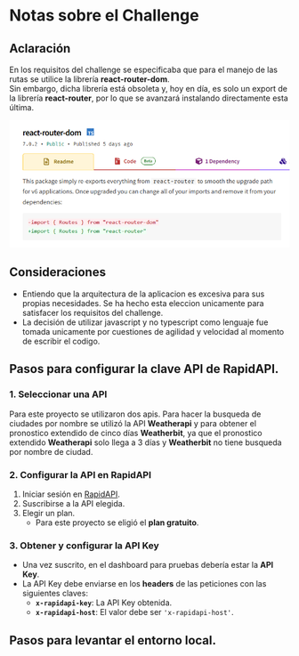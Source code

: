 # Notas sobre el Challenge
## Aclaración
En los requisitos del challenge se especificaba que para el manejo de las rutas se utilice la librería **react-router-dom**.  
Sin embargo, dicha librería está obsoleta y, hoy en día, es solo un export de la librería **react-router**, por lo que se avanzará instalando directamente esta última.

![](image.png)

## Consideraciones
- Entiendo que la arquitectura de la aplicacion es excesiva para sus propias necesidades. Se ha hecho esta eleccion unicamente para satisfacer los requisitos del challenge.
- La decisión de utilizar javascript y no typescript como lenguaje fue tomada unicamente por cuestiones de agilidad y velocidad al momento de escribir el codigo.

## Pasos  para configurar la clave API de RapidAPI.

### 1. Seleccionar una API
Para este proyecto se utilizaron dos apis. Para hacer la busqueda de ciudades por nombre se utilizó la API **Weatherapi** y para obtener el pronostico extendido de cinco días **Weatherbit**, ya que el pronostico extendido **Weatherapi** solo llega a 3 días y **Weatherbit** no tiene busqueda por nombre de ciudad.

### 2. Configurar la API en RapidAPI
1. Iniciar sesión en [RapidAPI](https://rapidapi.com/).  
2. Suscribirse a la API elegida.  
3. Elegir un plan.  
   - Para este proyecto se eligió el **plan gratuito**.

### 3. Obtener y configurar la API Key
- Una vez suscrito, en el dashboard para pruebas debería estar la **API Key**.  
- La API Key debe enviarse en los **headers** de las peticiones con las siguientes claves:
  - **`x-rapidapi-key`**: La API Key obtenida.
  - **`x-rapidapi-host`**: El valor debe ser `'x-rapidapi-host'`.

## Pasos para levantar el entorno local.

